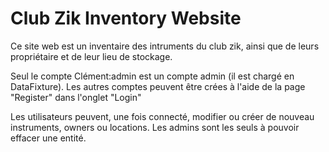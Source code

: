 # Club Zik Inventory Website

Ce site web est un inventaire des intruments du club zik, ainsi que de leurs propriétaire et de leur lieu de stockage.

Seul le compte Clément:admin est un compte admin (il est chargé en DataFixture).
Les autres comptes peuvent être crées à l'aide de la page "Register" dans l'onglet "Login"

Les utilisateurs peuvent, une fois connecté, modifier ou créer de nouveau instruments, owners ou locations.
Les admins sont les seuls à pouvoir effacer une entité.
